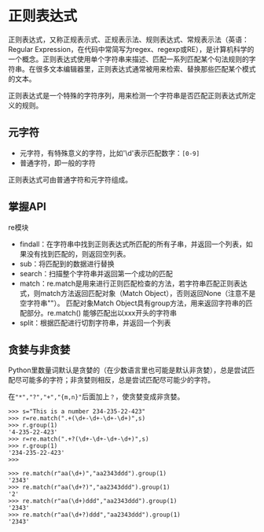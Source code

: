# 正则表达式

正则表达式，又称正规表示式、正规表示法、规则表达式、常规表示法（英语：Regular Expression，在代码中常简写为regex、regexp或RE），是计算机科学的一个概念。正则表达式使用单个字符串来描述、匹配一系列匹配某个句法规则的字符串。在很多文本编辑器里，正则表达式通常被用来检索、替换那些匹配某个模式的文本。

正则表达式是一个特殊的字符序列，用来检测一个字符串是否匹配正则表达式所定义的规则。

## 元字符

- 元字符，有特殊意义的字符，比如'\d'表示匹配数字：`[0-9]`
- 普通字符，即一般的字符

正则表达式可由普通字符和元字符组成。

## 掌握API

re模块

- findall：在字符串中找到正则表达式所匹配的所有子串，并返回一个列表，如果没有找到匹配的，则返回空列表。
- sub：将匹配到的数据进行替换
- search：扫描整个字符串并返回第一个成功的匹配
- match：re.match是用来进行正则匹配检查的方法，若字符串匹配正则表达式，则match方法返回匹配对象（Match Object），否则返回None（注意不是空字符串""）。
匹配对象Match Object具有group方法，用来返回字符串的匹配部分。re.match() 能够匹配出以xxx开头的字符串
- split：根据匹配进行切割字符串，并返回一个列表

## 贪婪与非贪婪

Python里数量词默认是贪婪的（在少数语言里也可能是默认非贪婪），总是尝试匹配尽可能多的字符；非贪婪则相反，总是尝试匹配尽可能少的字符。

在`"*","?","+","{m,n}"`后面加上`？`，使贪婪变成非贪婪。

```
>>> s="This is a number 234-235-22-423"
>>> r=re.match(".+(\d+-\d+-\d+-\d+)",s)
>>> r.group(1)
'4-235-22-423'
>>> r=re.match(".+?(\d+-\d+-\d+-\d+)",s)
>>> r.group(1)
'234-235-22-423'
>>>

>>> re.match(r"aa(\d+)","aa2343ddd").group(1)
'2343'
>>> re.match(r"aa(\d+?)","aa2343ddd").group(1)
'2'
>>> re.match(r"aa(\d+)ddd","aa2343ddd").group(1) 
'2343'
>>> re.match(r"aa(\d+?)ddd","aa2343ddd").group(1)
'2343'
```
